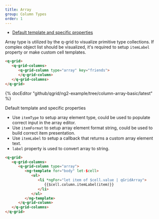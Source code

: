 ```yaml
---
title: Array
group: Column Types
order: 1
---
```

- [Default template and specific properties](#default-template-and-specific-properties)

Array type is utilized by the q-grid to visualize primitive type collections. If complex object list should be visualized, it's required to setup `itemLabel` property or make custom cell templates.

```html
<q-grid>
   <q-grid-columns>
      <q-grid-column type="array" key="friends">
      </q-grid-column>
   </q-grid-columns>
</q-grid>
```

{% docEditor "github/qgrid/ng2-example/tree/column-array-basic/latest" %}

<a name="#default-template-and-specific-properties">
   Default template and specific properties
</a>

* Use `itemType` to setup array element type, could be used to populate correct input in the array editor.
* Use `itemFormat` to setup array element format string, could be used to build correct item presentation.
* Use `itemLabel` to setup a callback that returns a custom array element text.
* `label` property is used to convert array to string.

```html
<q-grid>
   <q-grid-columns>
      <q-grid-column type="array">
         <ng-template for="body" let-$cell>
            <ul>
               <li *ngFor="let item of $cell.value | qGridArray">
                  {{$cell.column.itemLabel(item)}}
               </li>
            </ul>
         </ng-template>
      </q-grid-column>
   </q-grid-columns>
</q-grid>
```
